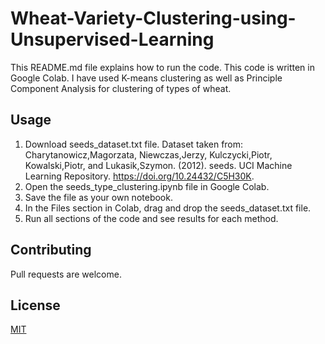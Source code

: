 # Wheat-Variety-Clustering-using-Unsupervised-Learning

This README.md file explains how to run the code. This code is written in Google Colab. I have used K-means clustering as well as Principle Component Analysis for clustering of types of wheat.

## Usage

1. Download seeds_dataset.txt file. Dataset taken from: Charytanowicz,Magorzata, Niewczas,Jerzy, Kulczycki,Piotr, Kowalski,Piotr, and Lukasik,Szymon. (2012). seeds. UCI Machine Learning Repository. https://doi.org/10.24432/C5H30K.
3. Open the seeds_type_clustering.ipynb file in Google Colab.
4. Save the file as your own notebook.
5. In the Files section in Colab, drag and drop the seeds_dataset.txt file.
6. Run all sections of the code and see results for each method.

## Contributing

Pull requests are welcome.

## License

[MIT](https://choosealicense.com/licenses/mit/)
